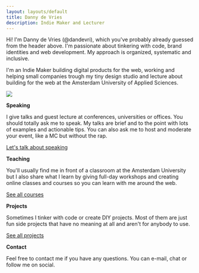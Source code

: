 ```yaml
---
layout: layouts/default
title: Danny de Vries
description: Indie Maker and Lecturer
---
```


Hi! I'm Danny de Vries (@dandevri), which you've probably already guessed from the header above. I'm passionate about tinkering with code, brand identities and web development. My approach is organized, systematic and inclusive.

I'm an Indie Maker building digital products for the web, working and helping small companies trough my tiny design studio and lecture about building for the web at the Amsterdam University of Applied Sciences.

![](/static/img/photos/portrait.jpg)

**Speaking**

I give talks and guest lecture at conferences, universities or offices. You should totally ask me to speak. My talks are brief and to the point with lots of examples and actionable tips. You can also ask me to host and moderate your event, like a MC but without the rap.

[Let's talk about speaking](/speaking)

**Teaching**

You'll usually find me in front of a classroom at the Amsterdam University but I also share what I learn by giving full-day workshops and creating online classes and courses so you can learn with me around the web.

[See all courses](/teaching)

**Projects**

Sometimes I tinker with code or create DIY projects. Most of them are just fun side projects that have no meaning at all and aren't for anybody to use.

[See all projects](/projects)

**Contact**

Feel free to contact me if you have any questions. You can e-mail, chat or follow me on social.
